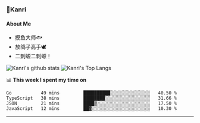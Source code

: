 ### 🌱Kanri
#### About Me
- 摸鱼大师🐟
- 放鸽子高手🕊
- 二刺螈二刺螈！

![Kanri's github stats](https://github-readme-stats.vercel.app/api?username=Yiwen-Chan&show_icons=true&theme=vue&line_height=20)
![Kanri's Top Langs](https://github-readme-stats.vercel.app/api/top-langs/?username=Yiwen-Chan&layout=compact&theme=vue&card_width=270)

📊 **This week I spent my time on**
<!--START_SECTION:waka-->
```text
Go           49 mins         ██████████░░░░░░░░░░░░░░░   40.50 % 
TypeScript   38 mins         ████████░░░░░░░░░░░░░░░░░   31.66 % 
JSON         21 mins         ████▒░░░░░░░░░░░░░░░░░░░░   17.50 % 
JavaScript   12 mins         ██▓░░░░░░░░░░░░░░░░░░░░░░   10.30 % 
```
<!--END_SECTION:waka-->

***

